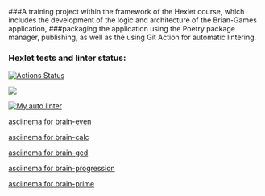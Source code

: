 ###A training project within the framework of the Hexlet course, which includes the development of the logic and architecture of the Brian-Games application, ###packaging the application using the Poetry package manager, publishing, as well as the using Git Action for automatic lintering.

### Hexlet tests and linter status:
[![Actions Status](https://github.com/ruslanakhmett/python-project-lvl1/workflows/hexlet-check/badge.svg)](https://github.com/ruslanakhmett/python-project-lvl1/actions)

<a href="https://codeclimate.com/github/codeclimate/codeclimate/maintainability"><img src="https://api.codeclimate.com/v1/badges/a99a88d28ad37a79dbf6/maintainability" /></a>

[![My auto linter](https://github.com/ruslanakhmett/python-project-lvl1/workflows/CI/badge.svg)](https://github.com/ruslanakhmett/python-project-lvl1/actions)


<a href="https://asciinema.org/a/Q6nOGpanRuPFsAMd5diIfz43B">asciinema for brain-even</a>

<a href="https://asciinema.org/a/86DF7wKH8nglm0NiyCbZCWMrS">asciinema for brain-calc</a>

<a href="https://asciinema.org/a/-OI5ESmVbwEx0CGRQuAJamJLks">asciinema for brain-gcd</a>

<a href="https://asciinema.org/a/XqAKIsptkCBd4nZiRj9GqKC4w">asciinema for brain-progression</a>

<a href="https://asciinema.org/a/fRmNnhKwPzZA2Z19ulXBiiVWN">asciinema for brain-prime</a>
